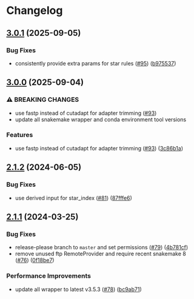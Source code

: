 # Changelog

## [3.0.1](https://github.com/snakemake-workflows/rna-seq-star-deseq2/compare/v3.0.0...v3.0.1) (2025-09-05)


### Bug Fixes

* consistently provide extra params for star rules ([#95](https://github.com/snakemake-workflows/rna-seq-star-deseq2/issues/95)) ([b975537](https://github.com/snakemake-workflows/rna-seq-star-deseq2/commit/b975537fe32e696691ec3d72e785fb7524b7d252))

## [3.0.0](https://github.com/snakemake-workflows/rna-seq-star-deseq2/compare/v2.1.2...v3.0.0) (2025-09-04)


### ⚠ BREAKING CHANGES

* use fastp instead of cutadapt for adapter trimming ([#93](https://github.com/snakemake-workflows/rna-seq-star-deseq2/issues/93))
* update all snakemake wrapper and conda environment tool versions

### Features

* use fastp instead of cutadapt for adapter trimming ([#93](https://github.com/snakemake-workflows/rna-seq-star-deseq2/issues/93)) ([3c86b1a](https://github.com/snakemake-workflows/rna-seq-star-deseq2/commit/3c86b1a3124bf30a084d489acd1d9f85e55f1060))

## [2.1.2](https://github.com/snakemake-workflows/rna-seq-star-deseq2/compare/v2.1.1...v2.1.2) (2024-06-05)


### Bug Fixes

* use derived input for star_index ([#81](https://github.com/snakemake-workflows/rna-seq-star-deseq2/issues/81)) ([87fffe6](https://github.com/snakemake-workflows/rna-seq-star-deseq2/commit/87fffe6a1beaa86e95c3564061d2720cc73308c7))

## [2.1.1](https://github.com/snakemake-workflows/rna-seq-star-deseq2/compare/v2.1.0...v2.1.1) (2024-03-25)


### Bug Fixes

* release-please branch to `master` and set permissions ([#79](https://github.com/snakemake-workflows/rna-seq-star-deseq2/issues/79)) ([4b781cf](https://github.com/snakemake-workflows/rna-seq-star-deseq2/commit/4b781cfa14fb5474108594fbaefa0ac8519f19dc))
* remove unused ftp RemoteProvider and require recent snakemake 8 ([#76](https://github.com/snakemake-workflows/rna-seq-star-deseq2/issues/76)) ([0f18be7](https://github.com/snakemake-workflows/rna-seq-star-deseq2/commit/0f18be7618a8dfb998455edf1da89b7cfb2e1301))


### Performance Improvements

* update all wrapper to latest v3.5.3 ([#78](https://github.com/snakemake-workflows/rna-seq-star-deseq2/issues/78)) ([bc9ab71](https://github.com/snakemake-workflows/rna-seq-star-deseq2/commit/bc9ab713f7c11b04bae296a27970aceeb12ab1ae))
